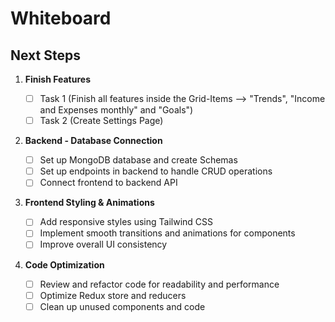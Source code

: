 # Whiteboard

## Next Steps

1. **Finish Features**

   - [ ] Task 1 (Finish all features inside the Grid-Items --> "Trends", "Income and Expenses monthly" and "Goals")
   - [ ] Task 2 (Create Settings Page)

2. **Backend - Database Connection**

   - [ ] Set up MongoDB database and create Schemas
   - [ ] Set up endpoints in backend to handle CRUD operations
   - [ ] Connect frontend to backend API

3. **Frontend Styling & Animations**

   - [ ] Add responsive styles using Tailwind CSS
   - [ ] Implement smooth transitions and animations for components
   - [ ] Improve overall UI consistency

4. **Code Optimization**
   - [ ] Review and refactor code for readability and performance
   - [ ] Optimize Redux store and reducers
   - [ ] Clean up unused components and code
